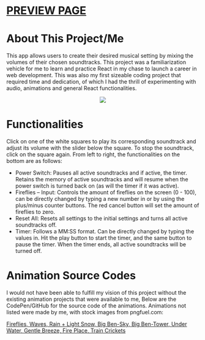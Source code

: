 # <a href="https://edw-zhao.github.io/ambient-sound-mixer/">PREVIEW PAGE</a>


# About This Project/Me

This app allows users to create their desired musical setting by
mixing the volumes of their chosen soundtracks. This project was a
familiarization vehicle for me to learn and practice React in my
chase to launch a career in web development. This was also my
first sizeable coding project that required time and dedication,
of which I had the thrill of experimenting with audio, animations
and general React functionalities.

<p align="center">
  <img src="./preview.gif" />
</p>

# Functionalities

  Click on one of the white squares to play its corresponding
  soundtrack and adjust its volume with the slider below the square.
  To stop the soundtrack, click on the square again. From left to
  right, the functionalities on the bottom are as follows:
  <ul className="functionalities-list">
    <li>
     Power Switch: Pauses all active soundtracks and if active, the
     timer. Retains the memory of active soundtracks and will resume
     when the power switch is turned back on (as will the timer if it
     was active).
    </li>
    <li>
     Fireflies – Input: Controls the amount of fireflies on the
     screen (0 - 100), can be directly changed by typing a new number
     in or by using the plus/minus counter buttons. The red cancel
     button will set the amount of fireflies to zero.
    </li>
    <li>
     Reset All: Resets all settings to the initial settings and turns
     all active soundtracks off.
    </li>
    <li>
     Timer: Follows a MM:SS format. Can be directly changed by typing
     the values in. Hit the play button to start the timer, and the
     same button to pause the timer. When the timer ends, all active
     soundtracks will be turned off.
    </li>
  </ul>

# Animation Source Codes

  I would not have been able to fulfill my vision of this project
  without the existing animation projects that were available to me,
  Below are the CodePen/GitHub for the source code of the
  animations. Animations not listed were made by me, with stock
  images from pngfuel.com:

 <a
                className="anim-refs"
                href="https://codepen.io/mikegolus/pen/Jegvym"
                target="_blank"
                rel="noopener noreferrer"
                color="red"
              >
                Fireflies,
              </a>
              <a
                className="anim-refs"
                href="https://codepen.io/tedmcdo/pen/PqxKXg"
                target="_blank"
                rel="noopener noreferrer"
                color="red"
              >
                Waves,
              </a>
              <a
                className="anim-refs"
                href="https://github.com/moqmar/weather.css?files=1"
                target="_blank"
                rel="noopener noreferrer"
                color="red"
              >
                Rain + Light Snow,
              </a>
              <a
                className="anim-refs"
                href="https://codepen.io/aybukeceylan/pen/OJJzXde"
                target="_blank"
                rel="noopener noreferrer"
                color="red"
              >
                Big Ben-Sky,
              </a>
              <a
                className="anim-refs"
                href="https://codepen.io/shahidshaikhs/pen/ZEbagRq"
                target="_blank"
                rel="noopener noreferrer"
                color="red"
              >
                Big Ben-Tower,
              </a>
              <a
                className="anim-refs"
                href="https://codepen.io/ajerez/pen/EaEEOW"
                target="_blank"
                rel="noopener noreferrer"
                color="red"
              >
                Under Water,
              </a>
              <a
                className="anim-refs"
                href="https://codepen.io/miffili/pen/KrKLdO"
                target="_blank"
                rel="noopener noreferrer"
                color="red"
              >
                Gentle Breeze,
              </a>
              <a
                className="anim-refs"
                href="https://codepen.io/short/pen/gGWbQB"
                target="_blank"
                rel="noopener noreferrer"
                color="red"
              >
                Fire Place,
              </a>
              <a
                className="anim-refs"
                href="https://codepen.io/thelittleblacksmith/pen/jVLdEz"
                target="_blank"
                rel="noopener noreferrer"
                color="red"
              >
                Train
              </a>
              <a
                className="anim-refs"
                href="https://codepen.io/knyttneve/pen/wxOjJP"
                target="_blank"
                rel="noopener noreferrer"
                color="red"
              >
                Crickets
              </a>
